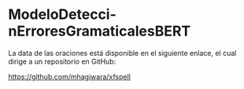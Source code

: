 # ModeloDetecci-nErroresGramaticalesBERT

La data de las oraciones está disponible en el siguiente enlace, el cual dirige a un repositorio en GitHub:

https://github.com/mhagiwara/xfspell
